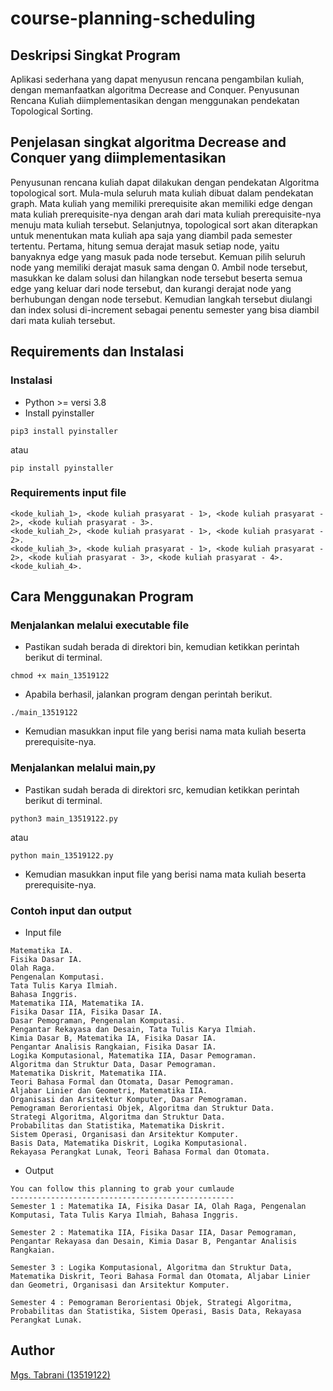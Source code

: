 # course-planning-scheduling
## Deskripsi Singkat Program
Aplikasi sederhana yang dapat menyusun rencana pengambilan kuliah, dengan memanfaatkan algoritma Decrease and Conquer. Penyusunan Rencana Kuliah diimplementasikan dengan menggunakan pendekatan Topological Sorting.
## Penjelasan singkat algoritma Decrease and Conquer yang diimplementasikan
Penyusunan rencana kuliah dapat dilakukan dengan pendekatan Algoritma topological sort. Mula-mula seluruh mata kuliah dibuat dalam pendekatan graph. Mata kuliah yang memiliki prerequisite akan memiliki edge dengan mata kuliah prerequisite-nya dengan arah dari mata kuliah prerequisite-nya menuju mata kuliah tersebut. Selanjutnya, topological sort akan diterapkan untuk menentukan mata kuliah apa saja yang diambil pada semester tertentu.
Pertama, hitung semua derajat masuk setiap node, yaitu banyaknya edge yang masuk pada node tersebut. Kemuan pilih seluruh node yang memiliki derajat masuk sama dengan 0. Ambil node tersebut, masukkan ke dalam solusi dan hilangkan node tersebut beserta semua edge yang keluar dari node tersebut, dan kurangi derajat node yang berhubungan dengan node tersebut. Kemudian langkah tersebut diulangi dan index solusi di-increment sebagai penentu semester yang bisa diambil dari mata kuliah tersebut.
## Requirements dan Instalasi
### Instalasi
- Python >= versi 3.8
- Install pyinstaller
```
pip3 install pyinstaller
```
atau
```
pip install pyinstaller
```
### Requirements input file
```
<kode_kuliah_1>, <kode kuliah prasyarat - 1>, <kode kuliah prasyarat - 2>, <kode kuliah prasyarat - 3>.
<kode_kuliah_2>, <kode kuliah prasyarat - 1>, <kode kuliah prasyarat - 2>.
<kode_kuliah_3>, <kode kuliah prasyarat - 1>, <kode kuliah prasyarat - 2>, <kode kuliah prasyarat - 3>, <kode kuliah prasyarat - 4>.
<kode_kuliah_4>.
```
## Cara Menggunakan Program
### Menjalankan melalui executable file
- Pastikan sudah berada di direktori bin, kemudian ketikkan perintah berikut di terminal.
```
chmod +x main_13519122
```
- Apabila berhasil, jalankan program dengan perintah berikut.
```
./main_13519122
```
- Kemudian masukkan input file yang berisi nama mata kuliah beserta prerequisite-nya.
### Menjalankan melalui main,py
- Pastikan sudah berada di direktori src, kemudian ketikkan perintah berikut di terminal.
```
python3 main_13519122.py
```
atau
```
python main_13519122.py
```
- Kemudian masukkan input file yang berisi nama mata kuliah beserta prerequisite-nya.
### Contoh input dan output
- Input file
```
Matematika IA.
Fisika Dasar IA.
Olah Raga.
Pengenalan Komputasi.
Tata Tulis Karya Ilmiah.
Bahasa Inggris.
Matematika IIA, Matematika IA.
Fisika Dasar IIA, Fisika Dasar IA.
Dasar Pemograman, Pengenalan Komputasi.
Pengantar Rekayasa dan Desain, Tata Tulis Karya Ilmiah.
Kimia Dasar B, Matematika IA, Fisika Dasar IA.
Pengantar Analisis Rangkaian, Fisika Dasar IA.
Logika Komputasional, Matematika IIA, Dasar Pemograman.
Algoritma dan Struktur Data, Dasar Pemograman.
Matematika Diskrit, Matematika IIA.
Teori Bahasa Formal dan Otomata, Dasar Pemograman.
Aljabar Linier dan Geometri, Matematika IIA.
Organisasi dan Arsitektur Komputer, Dasar Pemograman.
Pemograman Berorientasi Objek, Algoritma dan Struktur Data.
Strategi Algoritma, Algoritma dan Struktur Data.
Probabilitas dan Statistika, Matematika Diskrit.
Sistem Operasi, Organisasi dan Arsitektur Komputer.
Basis Data, Matematika Diskrit, Logika Komputasional.
Rekayasa Perangkat Lunak, Teori Bahasa Formal dan Otomata.
```
- Output
```
You can follow this planning to grab your cumlaude
--------------------------------------------------
Semester 1 : Matematika IA, Fisika Dasar IA, Olah Raga, Pengenalan Komputasi, Tata Tulis Karya Ilmiah, Bahasa Inggris.

Semester 2 : Matematika IIA, Fisika Dasar IIA, Dasar Pemograman, Pengantar Rekayasa dan Desain, Kimia Dasar B, Pengantar Analisis Rangkaian.

Semester 3 : Logika Komputasional, Algoritma dan Struktur Data, Matematika Diskrit, Teori Bahasa Formal dan Otomata, Aljabar Linier dan Geometri, Organisasi dan Arsitektur Komputer.

Semester 4 : Pemograman Berorientasi Objek, Strategi Algoritma, Probabilitas dan Statistika, Sistem Operasi, Basis Data, Rekayasa Perangkat Lunak.
```
## Author
[Mgs. Tabrani (13519122)](https://github.com/mgstabrani)
